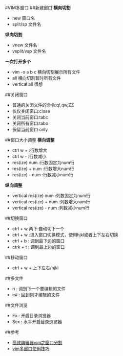 #VIM多窗口
##新建窗口
**横向切割**

- new  窗口名
- split/sp 文件名

**纵向切割**

- vnew 文件名
- vsplit/vsp 文件名

**一次打开多个**

- vim -o a b c 横向切割展示所有文件
- all 横向切割暂时所有文件
- vertical all 很想

##关闭窗口
- 普通的关闭文件的命令:q!,qw,ZZ
- 仅仅关闭窗口:close
- 关闭当前窗口:tabc
- 关闭所有窗口:tabo
- 保留当前窗口:only

##窗口大小调整
**横向调整**

- ctrl w + :行数增大
- ctrl w - :行数减小
- res(ize) num :行数固定为num行
- res(ize) + num :行数增大num行
- res(ize) - num :行数减小num行

**纵向调整**

- vertical res(ize) num :列数固定为num行
- vertical res(ize) + num :列数增大num行
- vertical res(ize) - num :列数减小num行

##切换窗口
- ctrl + w 两下:自动切下一个
- ctrl + w :进入窗口切换模式，使用hjkl或者上下左右切换
- ctrl + b : 调到最下边的窗口
- ctrk + t : 调到最上边的窗口

##移动窗口
- ctrl + w + 上下左右/hjkl

##多文件
- n : 调到下一个要编辑的文件
- e# : 回到刚才编辑的文件

##文件浏览
- Ex : 开启目录浏览器
- Sex : 水平开启目录浏览器


##参考
- [高效编辑器vim之窗口分割](http://blog.csdn.net/shallnet/article/details/14519771)
- [vim多窗口使用技巧](http://blog.csdn.net/devil_2009/article/details/7006113)

